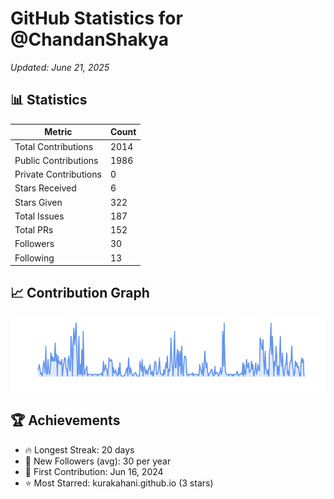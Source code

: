 # GitHub Statistics for @ChandanShakya
*Updated: June 21, 2025*

## 📊 Statistics
| Metric | Count |
|--------|--------|
| Total Contributions | 2014 |
| Public Contributions | 1986 |
| Private Contributions | 0 |
| Stars Received | 6 |
| Stars Given | 322 |
| Total Issues | 187 |
| Total PRs | 152 |
| Followers | 30 |
| Following | 13 |

## 📈 Contribution Graph

![Contribution Graph](./contribution_graph.png)

## 🏆 Achievements

- 🔥 Longest Streak: 20 days
- 👥 New Followers (avg): 30 per year
- 📅 First Contribution: Jun 16, 2024
- ⭐ Most Starred: kurakahani.github.io (3 stars)
